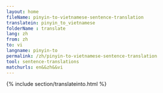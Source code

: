 ```yaml
---
layout: home
fileName: pinyin-to-vietnamese-sentence-translation
translatein: pinyin_to_vietnamese
folderName : translate
lang: zh
from: zh
to: vi
langname: pinyin-to
permalink: /zh/pinyin-to-vietnamese-sentence-translation
tool: sentence-translations
matchurls: en&&zh&&vi
---
```

{% include section/translateinto.html %}
